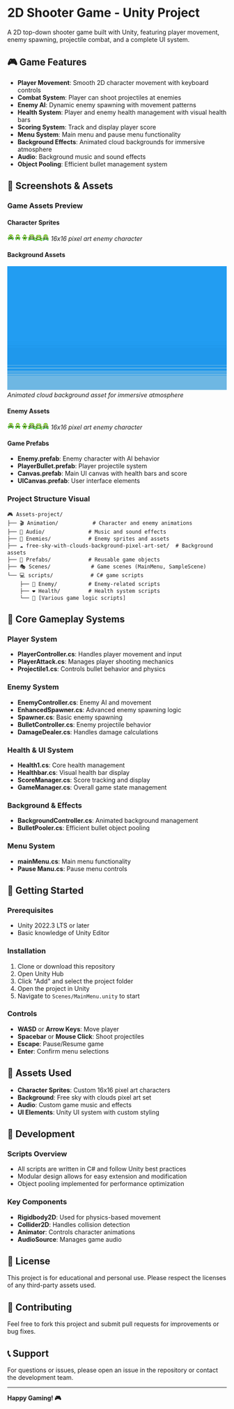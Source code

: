 # 2D Shooter Game - Unity Project

A 2D top-down shooter game built with Unity, featuring player movement, enemy spawning, projectile combat, and a complete UI system.

## 🎮 Game Features

- **Player Movement**: Smooth 2D character movement with keyboard controls
- **Combat System**: Player can shoot projectiles at enemies
- **Enemy AI**: Dynamic enemy spawning with movement patterns
- **Health System**: Player and enemy health management with visual health bars
- **Scoring System**: Track and display player score
- **Menu System**: Main menu and pause menu functionality
- **Background Effects**: Animated cloud backgrounds for immersive atmosphere
- **Audio**: Background music and sound effects
- **Object Pooling**: Efficient bullet management system

## 📸 Screenshots & Assets

### Game Assets Preview

#### Character Sprites
![Enemy Character](Enemies/Alan%20(16%20x%2016).png)
*16x16 pixel art enemy character*

#### Background Assets
![Cloud Background](free-sky-with-clouds-background-pixel-art-set/Clouds/Clouds%201/1.png)
*Animated cloud background asset for immersive atmosphere*

#### Enemy Assets
![Enemy Character](Enemies/Alan%20(16%20x%2016).png)
*16x16 pixel art enemy character*

#### Game Prefabs
- **Enemy.prefab**: Enemy character with AI behavior
- **PlayerBullet.prefab**: Player projectile system
- **Canvas.prefab**: Main UI canvas with health bars and score
- **UICanvas.prefab**: User interface elements

### Project Structure Visual
```
🎮 Assets-project/
├── 🎬 Animation/           # Character and enemy animations
├── 🎵 Audio/              # Music and sound effects
├── 👾 Enemies/            # Enemy sprites and assets
├── ☁️ free-sky-with-clouds-background-pixel-art-set/  # Background assets
├── 🧩 Prefabs/            # Reusable game objects
├── 🎭 Scenes/             # Game scenes (MainMenu, SampleScene)
└── 💻 scripts/            # C# game scripts
    ├── 👾 Enemy/          # Enemy-related scripts
    ├── ❤️ Health/         # Health system scripts
    └── 🎯 [Various game logic scripts]
```

## 🎯 Core Gameplay Systems

### Player System
- **PlayerController.cs**: Handles player movement and input
- **PlayerAttack.cs**: Manages player shooting mechanics
- **Projectile1.cs**: Controls bullet behavior and physics

### Enemy System
- **EnemyController.cs**: Enemy AI and movement
- **EnhancedSpawner.cs**: Advanced enemy spawning logic
- **Spawner.cs**: Basic enemy spawning
- **BulletController.cs**: Enemy projectile behavior
- **DamageDealer.cs**: Handles damage calculations

### Health & UI System
- **Health1.cs**: Core health management
- **Healthbar.cs**: Visual health bar display
- **ScoreManager.cs**: Score tracking and display
- **GameManager.cs**: Overall game state management

### Background & Effects
- **BackgroundController.cs**: Animated background management
- **BulletPooler.cs**: Efficient bullet object pooling

### Menu System
- **mainMenu.cs**: Main menu functionality
- **Pause Manu.cs**: Pause menu controls

## 🚀 Getting Started

### Prerequisites
- Unity 2022.3 LTS or later
- Basic knowledge of Unity Editor

### Installation
1. Clone or download this repository
2. Open Unity Hub
3. Click "Add" and select the project folder
4. Open the project in Unity
5. Navigate to `Scenes/MainMenu.unity` to start

### Controls
- **WASD** or **Arrow Keys**: Move player
- **Spacebar** or **Mouse Click**: Shoot projectiles
- **Escape**: Pause/Resume game
- **Enter**: Confirm menu selections

## 🎨 Assets Used

- **Character Sprites**: Custom 16x16 pixel art characters
- **Background**: Free sky with clouds pixel art set
- **Audio**: Custom game music and effects
- **UI Elements**: Unity UI system with custom styling

## 🔧 Development

### Scripts Overview
- All scripts are written in C# and follow Unity best practices
- Modular design allows for easy extension and modification
- Object pooling implemented for performance optimization

### Key Components
- **Rigidbody2D**: Used for physics-based movement
- **Collider2D**: Handles collision detection
- **Animator**: Controls character animations
- **AudioSource**: Manages game audio

## 📝 License

This project is for educational and personal use. Please respect the licenses of any third-party assets used.

## 🤝 Contributing

Feel free to fork this project and submit pull requests for improvements or bug fixes.

## 📞 Support

For questions or issues, please open an issue in the repository or contact the development team.

---

**Happy Gaming! 🎮**